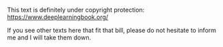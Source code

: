 This text is definitely under copyright protection:
https://www.deeplearningbook.org/

If you see other texts here that fit that bill, please do not hesitate to inform me and I will take them down.
